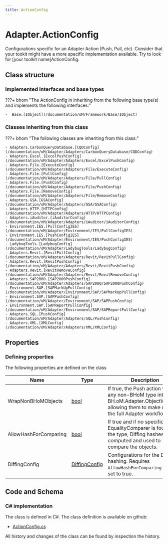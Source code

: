 ```yaml
---
title: ActionConfig
---
```


# Adapter.ActionConfig

Configurations specific for an Adapter Action (Push, Pull, etc).
Consider that your tookit might have a more specific implementation available. Try to look for [your toolkit name]ActionConfig.

## Class structure

### Implemented interfaces and base types

???+ bhom "The ActionConfig in inheriting from the following base type(s) and implements the following interfaces:"

    -  Base.[IObject](/documentation/oM/Framework/Base/IObject)


### Classes inheriting from this class

???+ bhom "The following classes are inheriting from this class:"

    - Adapters.CarbonQueryDatabase.[CQDConfig](/documentation/oM/Adapter/Adapters/CarbonQueryDatabase/CQDConfig)
    - Adapters.Excel.[ExcelPushConfig](/documentation/oM/Adapter/Adapters/Excel/ExcelPushConfig)
    - Adapters.File.[ExecuteConfig](/documentation/oM/Adapter/Adapters/File/ExecuteConfig)
    - Adapters.File.[PullConfig](/documentation/oM/Adapter/Adapters/File/PullConfig)
    - Adapters.File.[PushConfig](/documentation/oM/Adapter/Adapters/File/PushConfig)
    - Adapters.File.[RemoveConfig](/documentation/oM/Adapter/Adapters/File/RemoveConfig)
    - Adapters.GSA.[GSAConfig](/documentation/oM/Adapter/Adapters/GSA/GSAConfig)
    - Adapters.HTTP.[HTTPConfig](/documentation/oM/Adapter/Adapters/HTTP/HTTPConfig)
    - Adapters.iAuditor.[iAuditorConfig](/documentation/oM/Adapter/Adapters/iAuditor/iAuditorConfig)
    - Environment.IES.[PullConfigIES](/documentation/oM/Adapter/Environment/IES/PullConfigIES)
    - Environment.IES.[PushConfigIES](/documentation/oM/Adapter/Environment/IES/PushConfigIES)
    - LadybugTools.[LadybugConfig](/documentation/oM/Adapter/LadybugTools/LadybugConfig)
    - Adapters.Revit.[RevitPullConfig](/documentation/oM/Adapter/Adapters/Revit/RevitPullConfig)
    - Adapters.Revit.[RevitPushConfig](/documentation/oM/Adapter/Adapters/Revit/RevitPushConfig)
    - Adapters.Revit.[RevitRemoveConfig](/documentation/oM/Adapter/Adapters/Revit/RevitRemoveConfig)
    - Adapters.SAP2000.[SAP2000PushConfig](/documentation/oM/Adapter/Adapters/SAP2000/SAP2000PushConfig)
    - Environment.SAP.[SAPMarkUpPullConfig](/documentation/oM/Adapter/Environment/SAP/SAPMarkUpPullConfig)
    - Environment.SAP.[SAPPushConfig](/documentation/oM/Adapter/Environment/SAP/SAPPushConfig)
    - Environment.SAP.[SAPReportPullConfig](/documentation/oM/Adapter/Environment/SAP/SAPReportPullConfig)
    - Adapters.SQL.[PushConfig](/documentation/oM/Adapter/Adapters/SQL/PushConfig)
    - Adapters.XML.[XMLConfig](/documentation/oM/Adapter/Adapters/XML/XMLConfig)


## Properties



### Defining properties

The following properties are defined on the class

| Name             | Type             | Description      | Quantity         |
|------------------|------------------|------------------|------------------|
| WrapNonBHoMObjects | [bool](https://learn.microsoft.com/en-us/dotnet/api/System.Boolean?view=netstandard-2.0) | If true, the Push action wraps any non-BHoM type into a BH.oM.Adapter.ObjectWrapper, allowing them to make use of the full Adapter workflow. | - |
| AllowHashForComparing | [bool](https://learn.microsoft.com/en-us/dotnet/api/System.Boolean?view=netstandard-2.0) | If true and if no specific EqualityComparer is found for the type, Diffing hashes are computed and used to compare the objects. | - |
| DiffingConfig | [DiffingConfig](/documentation/oM/Framework/Diffing/DiffingConfig) | Configurations for the Diffing hashing. Requires `AllowHashForComparing` to be set to true. | - |


## Code and Schema

### C# implementation

The class is defined in C#. The class definition is available on github:

- [ActionConfig.cs](https://github.com/BHoM/BHoM_Adapter/blob/develop/Adapter_oM/Settings-Config/ActionConfig.cs)

All history and changes of the class can be found by inspection the history.
